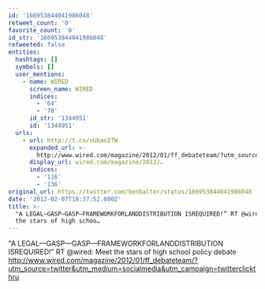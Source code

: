 ```yaml
---
id: '166953844041986048'
retweet_count: '0'
favorite_count: '0'
id_str: '166953844041986048'
retweeted: false
entities:
  hashtags: []
  symbols: []
  user_mentions:
    - name: WIRED
      screen_name: WIRED
      indices:
        - '64'
        - '70'
      id_str: '1344951'
      id: '1344951'
  urls:
    - url: http://t.co/nUbaoITW
      expanded_url: >-
        http://www.wired.com/magazine/2012/01/ff_debateteam/?utm_source=twitter&utm_medium=socialmedia&utm_campaign=twitterclickthru
      display_url: wired.com/magazine/2012/…
      indices:
        - '116'
        - '136'
original_url: https://twitter.com/benbalter/status/166953844041986048
date: '2012-02-07T18:37:52.000Z'
title: >-
  "A LEGAL—GASP—GASP—FRAMEWORKFORLANDDISTRIBUTION ISREQUIRED!” RT @wired: Meet
  the stars of high schoo…
---
```


"A LEGAL—GASP—GASP—FRAMEWORKFORLANDDISTRIBUTION ISREQUIRED!” RT @wired: Meet the stars of high school policy debate http://www.wired.com/magazine/2012/01/ff_debateteam/?utm_source=twitter&utm_medium=socialmedia&utm_campaign=twitterclickthru